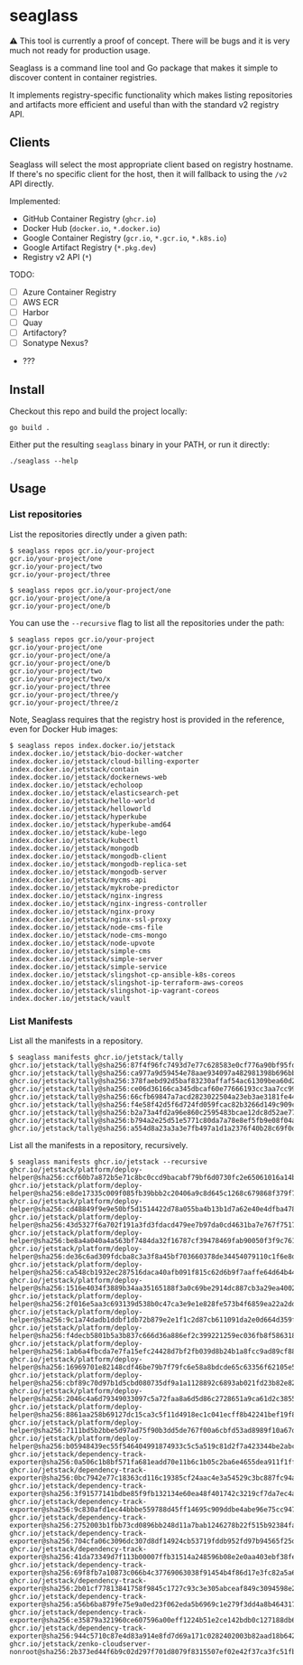 # seaglass

⚠️ This tool is currently a proof of concept. There will be bugs and it is very
much not ready for production usage.

Seaglass is a command line tool and Go package that makes it simple to discover
content in container registries.

It implements registry-specific functionality which makes listing repositories
and artifacts more efficient and useful than with the standard v2 registry API.

## Clients

Seaglass will select the most appropriate client based on registry hostname. If
there's no specific client for the host, then it will fallback to using the
`/v2` API directly.

Implemented:

- GitHub Container Registry (`ghcr.io`)
- Docker Hub (`docker.io`, `*.docker.io`)
- Google Container Registry (`gcr.io`, `*.gcr.io`, `*.k8s.io`)
- Google Artifact Registry (`*.pkg.dev`)
- Registry v2 API (`*`)

TODO:

- [ ] Azure Container Registry
- [ ] AWS ECR
- [ ] Harbor
- [ ] Quay
- [ ] Artifactory?
- [ ] Sonatype Nexus?
- ???

## Install

Checkout this repo and build the project locally:

```shell
go build .
```

Either put the resulting `seaglass` binary in your PATH, or run it directly:

```shell
./seaglass --help
```

## Usage

### List repositories

List the repositories directly under a given path:

```shell
$ seaglass repos gcr.io/your-project
gcr.io/your-project/one
gcr.io/your-project/two
gcr.io/your-project/three
```

```shell
$ seaglass repos gcr.io/your-project/one
gcr.io/your-project/one/a
gcr.io/your-project/one/b
```

You can use the `--recursive` flag to list all the repositories under the path:

```shell
$ seaglass repos gcr.io/your-project
gcr.io/your-project/one
gcr.io/your-project/one/a
gcr.io/your-project/one/b
gcr.io/your-project/two
gcr.io/your-project/two/x
gcr.io/your-project/three
gcr.io/your-project/three/y
gcr.io/your-project/three/z
```

Note, Seaglass requires that the registry host is provided in the reference, even for
Docker Hub images:

```shell
$ seaglass repos index.docker.io/jetstack
index.docker.io/jetstack/bio-docker-watcher
index.docker.io/jetstack/cloud-billing-exporter
index.docker.io/jetstack/contain
index.docker.io/jetstack/dockernews-web
index.docker.io/jetstack/echoloop
index.docker.io/jetstack/elasticsearch-pet
index.docker.io/jetstack/hello-world
index.docker.io/jetstack/helloworld
index.docker.io/jetstack/hyperkube
index.docker.io/jetstack/hyperkube-amd64
index.docker.io/jetstack/kube-lego
index.docker.io/jetstack/kubectl
index.docker.io/jetstack/mongodb
index.docker.io/jetstack/mongodb-client
index.docker.io/jetstack/mongodb-replica-set
index.docker.io/jetstack/mongodb-server
index.docker.io/jetstack/mycms-api
index.docker.io/jetstack/mykrobe-predictor
index.docker.io/jetstack/nginx-ingress
index.docker.io/jetstack/nginx-ingress-controller
index.docker.io/jetstack/nginx-proxy
index.docker.io/jetstack/nginx-ssl-proxy
index.docker.io/jetstack/node-cms-file
index.docker.io/jetstack/node-cms-mongo
index.docker.io/jetstack/node-upvote
index.docker.io/jetstack/simple-cms
index.docker.io/jetstack/simple-server
index.docker.io/jetstack/simple-service
index.docker.io/jetstack/slingshot-cp-ansible-k8s-coreos
index.docker.io/jetstack/slingshot-ip-terraform-aws-coreos
index.docker.io/jetstack/slingshot-ip-vagrant-coreos
index.docker.io/jetstack/vault
```

### List Manifests

List all the manifests in a repository.

```shell
$ seaglass manifests ghcr.io/jetstack/tally
ghcr.io/jetstack/tally@sha256:87f4f96fc7493d7e77c628583e0cf776a90bf95fd83168e9c0e8fd6db5624656
ghcr.io/jetstack/tally@sha256:ca977a9d59454e78aae934097a482981398b696bb5d48de9992dd269bd2d6af1
ghcr.io/jetstack/tally@sha256:378faebd92d5baf83230affaf54ac61309bea60d23b38a83af97d6dd6656f5f1
ghcr.io/jetstack/tally@sha256:ce06d36166ca345dbcaf60e77666193cc3aa7cc99850fb8d03fca9e58efe72b1
ghcr.io/jetstack/tally@sha256:66cfb69847a7acd2823022504a23eb3ae3181fe44d4cb07aeb4f0f9c46095a94
ghcr.io/jetstack/tally@sha256:f4e58f42d5f6d724fd059fcac82b3266d149c909c24f822a936ff364547fba53
ghcr.io/jetstack/tally@sha256:b2a73a4fd2a96e860c2595483bcae12dc8d52ae7703eb46bd028a0ddd30066a8
ghcr.io/jetstack/tally@sha256:b794a2e25d51e5771c80da7a78e8ef5fb9e08f04aec2a7a98497dd25e05858fd
ghcr.io/jetstack/tally@sha256:a554d8a23a3a3e7fb497a1d1a2376f40b28c69f0d83aafa24c0531ec09cf37b3
```

List all the manifests in a repository, recursively.

```shell
$ seaglass manifests ghcr.io/jetstack --recursive
ghcr.io/jetstack/platform/deploy-helper@sha256:ccf60b7a872b5e71c8bc0ccd9bacabf79bf6d0730fc2e65061016a14bb3fabe9
ghcr.io/jetstack/platform/deploy-helper@sha256:e8de17335c009f085fb39bbb2c20406a9c8d645c1268c679868f379f78a0c1f3
ghcr.io/jetstack/platform/deploy-helper@sha256:cd48849f9e9e50bf5d1514422d78a055ba4b13b1d7a62e40e4dfba478f654940
ghcr.io/jetstack/platform/deploy-helper@sha256:43d5327f6a702f191a3fd3fdacd479ee7b97da0cd4631ba7e767f751772c3e82
ghcr.io/jetstack/platform/deploy-helper@sha256:be8a4a040a4a563bf7484da32f16787cf39478469fab90050f3f9c76134fa1ad
ghcr.io/jetstack/platform/deploy-helper@sha256:de36c6ad309fdcba8c3a3f8a45bf703660378de34454079110c1f6e8de6521fb
ghcr.io/jetstack/platform/deploy-helper@sha256:ca548cb1932ec287516daca40afb091f815c62d6b9f7aaffe64d64b4479633b7
ghcr.io/jetstack/platform/deploy-helper@sha256:1516e4034f3889b34aa35165188f3a0c69be2914dc887cb3a29ea400289744ef
ghcr.io/jetstack/platform/deploy-helper@sha256:2f016e5aa3c693139d538b0c47ca3e9e1e828fe573b4f6859ea22a2dd3fc8074
ghcr.io/jetstack/platform/deploy-helper@sha256:9c1a74dadb1ddbf1db72b879e2e1f1c2d87cb611091da2e0d664d359f554f29f
ghcr.io/jetstack/platform/deploy-helper@sha256:f4decb5801b5a3b837c666d36a886ef2c399221259ec036fb8f586318bea6b07
ghcr.io/jetstack/platform/deploy-helper@sha256:1ab6a4fbcda7e7fa15efc24428d7bf2fb039d8b24b1a8fcc9ad89cf8885c16ca
ghcr.io/jetstack/platform/deploy-helper@sha256:16969701e82148cdf46be79b7f79fc6e58a8bdcde65c63356f62105e5f40d914
ghcr.io/jetstack/platform/deploy-helper@sha256:cbf89c70d97b1d5cbd080735df9a1a1128892c6893ab021fd23b82e825090256
ghcr.io/jetstack/platform/deploy-helper@sha256:2046c4a6d79349033097c5a72faa8a6d5d86c2728651a9ca61d2c385554dc632
ghcr.io/jetstack/platform/deploy-helper@sha256:8861aa258b69127dc15ca3c5f11d4918ec1c041ecff8b42241bef19f824f10f4
ghcr.io/jetstack/platform/deploy-helper@sha256:7111bd5b2bbe5d97ad75f90b3dd5de767f00a6cbfd53ad8989f10a67d931334f
ghcr.io/jetstack/platform/deploy-helper@sha256:b05948439ec55f546404991874933c5c5a519c81d2f7a423344be2abce31ea3f
ghcr.io/jetstack/dependency-track-exporter@sha256:0a506c1b8bf571fa681eadd70e11b6c1b05c2ba6e4655dea911f1ff79e2f3223
ghcr.io/jetstack/dependency-track-exporter@sha256:0bc7942e77c18363cd116c19385cf24aac4e3a54529c3bc887fc94aeb1dc7f4b
ghcr.io/jetstack/dependency-track-exporter@sha256:3f91577141bdbe85f9fb132134e60ea48f401742c3219cf7da7ec4ac3a9508f6
ghcr.io/jetstack/dependency-track-exporter@sha256:9c830afd1ec44bbbe559788d45ff14695c909ddbe4abe96e75cc947f27662e1c
ghcr.io/jetstack/dependency-track-exporter@sha256:2752003b1fbb73cd0896bb248d11a7bab1246278b22f515b92384fa0126b3084
ghcr.io/jetstack/dependency-track-exporter@sha256:704cfa06c3096dc307d8df14924cb53719fddb952fd97b94565f25d19fa9a3b8
ghcr.io/jetstack/dependency-track-exporter@sha256:41da73349d7f113b00007ffb31514a248596b08e2e0aa403ebf38fed8ab6998a
ghcr.io/jetstack/dependency-track-exporter@sha256:69f8fb7a10873c066b4c37769063038f91454b4f86d17e3fc82a5a6a1e269a26
ghcr.io/jetstack/dependency-track-exporter@sha256:2b01cf77813841758f9845c1727c93c3e305abceaf849c3094598e2de4300d0d
ghcr.io/jetstack/dependency-track-exporter@sha256:a56b6ba879fe75e9a0ed23f062eda5b6969c1e279f3dd4a8b464317fbce56269
ghcr.io/jetstack/dependency-track-exporter@sha256:e35879a321960ce607596a00eff1224b51e2ce142bdb0c127188db60ec1cca0e
ghcr.io/jetstack/dependency-track-exporter@sha256:944c5710c87e4d83a914e8fd7d69a171c0282402003b82aad18b642c4e2bbcdd
ghcr.io/jetstack/zenko-cloudserver-nonroot@sha256:2b373ed44f6b9c02d297f701d8079f8315507ef02e42f37ca3fc51fbea90c1be
```
